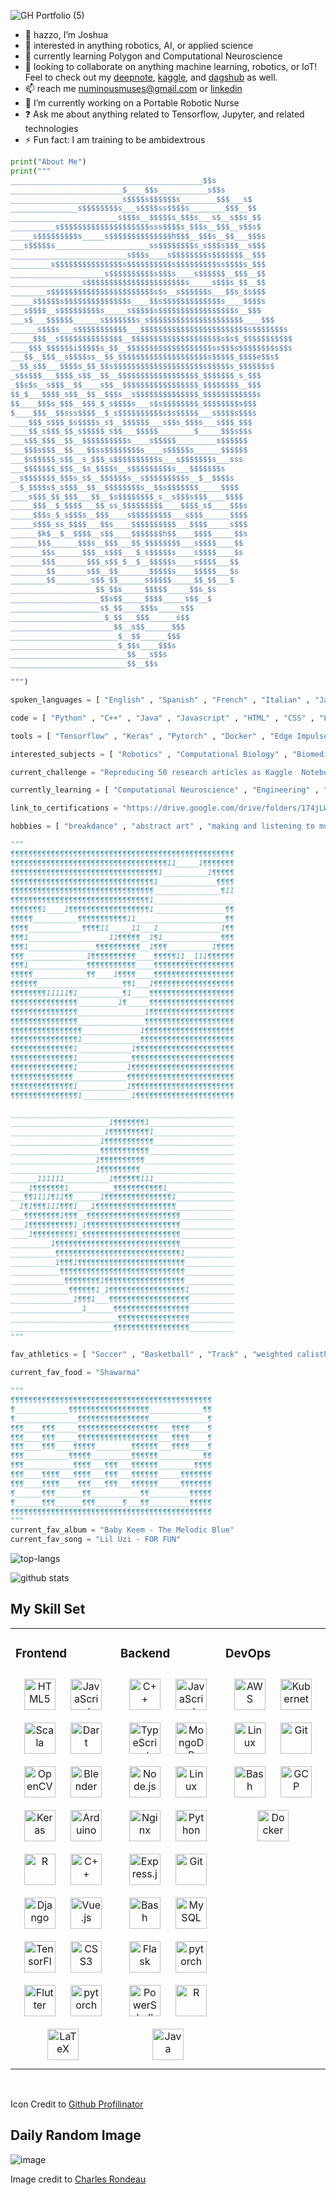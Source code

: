 ![GH Portfolio (5)](https://user-images.githubusercontent.com/103385201/184787777-42df00ff-8451-4510-978a-73098ddcdb31.png)

- 👋 hazzo, I’m Joshua
- 👀 interested in anything robotics, AI, or applied science
- 🌱 currently learning Polygon and Computational Neuroscience
- 💞️ looking to collaborate on anything machine learning, robotics, or IoT! Feel to check out my [deepnote](https://deepnote.com/@waterboy), [kaggle](https://www.kaggle.com/joshuaokolo/code), and [dagshub](https://dagshub.com/numinousmuses) as well.
- 📫 reach me numinousmuses@gmail.com or [linkedin](https://www.linkedin.com/in/joshua-okolo/)
- 🔭 I’m currently working on a Portable Robotic Nurse
- ❓ Ask me about anything related to Tensorflow, Jupyter, and related technologies
- ⚡ Fun fact: I am training to be ambidextrous

```python
print("About Me")
print("""
___________________________________________$$s
_________________________$____$$s___________s$$s
_________________________s$$$$s$$$$$$s________$$$___s$
_______________s$$$$$$$$s___s$$$$ss$$$$s________$$$__$$
________________________s$$$s__$$$$$s_$$$s___s$__s$$s_$$
__________s$$$$$$$$$$$$$$$$$$$$sss$$$$s_$$$s__$$$__s$$s$
_____s$$$$$$$$$s_____s$$$$$$$$$$$$$$h$$$__$$$s__$$___$$$s
___s$$$$$s_____________________ss$$$$$$$$s_s$$$s$$$__s$$$
__________________________s$$$s____s$$$$$$$$s$$$$$$$__$$$
_________s$$$$$$$$$$$$$$$s$$$$$$$$$$s$$$$$$$$$ss$$$$s_$$$
_____________________s$$$$$$$$$$s$$$s____s$$$$$$__$$$__$$
________________s$$$$$$$$$$$$$$$$$$$$$$s_____s$$$s_$$__$$
________s$$$$$$$$$$$$$$$$$$$$$$$s$s__s$$$$$$s___$$s_$s$$$
_____s$$$$$s$$$$$$$$$$$$$$s____$$s$$$$$$$$$$$$$s____$$$$s
___s$$$$__s$$$$$$$$$s_____s$$$$$s$$$$$$$$$$$$$$$$$s__$$$
___s$___$$$$$$______s$$$$$$$s_s$$$$$$$$$$$$$$$$$$$$$____$$$
______s$$$s___s$$$$$$$$$$$___$$$$$$$$$$$$$$$$$$$$$$$$s$$$$$$$s
_____$$$__s$$$$$$$$$$$$$$__$$$$$$$$$$$$$$$$$$$$s$s$_$$$$$$$$$$$
____$$$_$$$$$$i$$$$$s_$$__$$$$$$$$$$$$$$$$$$$ss$$$s$$$$$$$$s$$s
___$$__$$$__s$$$$ss__$$_$$$$$$$$$$$$$$$$$$$$s$$$$$_$$$$e$$s$
__$$_s$$___$$$$s_$$_$$s$$$$$$$$$$$$$$$$$$$$s$$$$$s_$$$$$$s$
_s$s$$$___$$$$_s$$__$$__$$$$$$$$$$$$$$$$$$_$$$$$$$_s_$$$
_$$s$s__s$$$__$$____s$$__$$$$$$$$$$$$$$$$$_$$$$$$$$__$$$
$$_$___$$$$_s$$__$$__$$$s__s$$$$$$$$$$$$$$_$$$$$$$$$$$$s
$$____$$$s_$$$__$$$_$_s$$$$s___s$s$$$$$$$$_$$$$$$$$s$$$
$____$$$__$$sss$$$$__$_s$$$$$$$$$$s$s$$$$$___s$$$$s$$$s
____$$$_s$$$_$s$$$$s_s$__$$$$$$___s$$s_$$$s___s$$$_$$$
____$$_s$$$_$$_s$$$$$_s$$___$$$$$________$_____$$$s$$s
___s$$_$$$__$$__$$$$$$$$$$s____s$$$$$_________s$$$$$$
___$$$s$$$__$$___$$ss$$$$$$$$s____s$$$$$s______$$$$$$
___$s$$$$$_s$$__s_$$$_s$$$$$$$$$$s___s$$$$$$$s___sss
___$$$$$$$_$$$__$s_$$$$s__s$$$$$$$$$s___$$$$$$$s
__s$$$$$$$_$$$s_s$__$$$$$$s__s$$$$$$$$$s__$__$$$$s
__$_$$$$s$_s$$$__$$__$$$$$$$$s__$$s$$$$$$$_____$$$$
____s$$$_$$_$$$___$$__$s$$$$$$$$_s__s$$$s$$$____$$$$
_____$$$__$_$$$$___$$_ss_$$$$$$$$$____$$$$_s$____$$$s
_____$$$s_$_s$$$s__$$$____s$$$$$$$$$___s$$$______$$$$
_____s$$$_ss_$$$$___$$s____$$$$$$$$$$___$$$$_____s$$$
______$k$__$__$$$$__s$$____$$$$$$$h$$____$$$$_____$$s
______$$$______$$$s__$$$___$$_$$$$$$$$___s$$$$____$$
_______$$s______$$$__s$$$___$_s$$$$$s____s$$$$____$s
_______$$$_______$$$_s$$_$__$__$$$$$s____s$$$$___$$
________$$_______s$$__$$_______$$$$$s____$$$$$___$s
________$$________s$$_$$______s$$$$$_____$$_$$___$
___________________$$_$$s_____$$$$$_____$$s_$s
____________________$$s$$_____$$$$_____s$$__$
____________________s$_$$____$$$s_____s$$
_____________________$_$$___$$$______s$$
_______________________$$__s$$______$$$
________________________$__$$______$$$
________________________$_$$s____$$$s
__________________________$$___s$$s
__________________________$$__$$s

""")

spoken_languages = [ "English" , "Spanish" , "French" , "Italian" , "Japanese" ]

code = [ "Python" , "C++" , "Java" , "Javascript" , "HTML" , "CSS" , "Lua" ]

tools = [ "Tensorflow" , "Keras" , "Pytorch" , "Docker" , "Edge Impulse" , "Jupyter" ]

interested_subjects = [ "Robotics" , "Computational Biology" , "Biomedical Engineering" ]

current_challenge = "Reproducing 50 research articles as Kaggle  Notebooks"

currently_learning = [ "Computational Neuroscience" , "Engineering" , "Immunology" ]

link_to_certifications = "https://drive.google.com/drive/folders/174jLW0DQDmCBJWWPE8xvHyuS-CKZo7KL"

hobbies = [ "breakdance" , "abstract art" , "making and listening to music" , "learning languages" ]

"""
¶¶¶¶¶¶¶¶¶¶¶¶¶¶¶¶¶¶¶¶¶¶¶¶¶¶¶¶¶¶¶¶¶¶¶¶¶¶¶¶¶¶¶¶¶¶¶¶¶¶
¶¶¶¶¶¶¶¶¶¶¶¶¶¶¶¶¶¶¶¶¶¶¶¶¶¶¶¶¶¶¶¶¶¶¶11_____1¶¶¶¶¶¶¶
¶¶¶¶¶¶¶¶¶¶¶¶¶¶¶¶¶¶¶¶¶¶¶¶¶¶¶¶¶¶¶¶¶1__________1¶¶¶¶¶
¶¶¶¶¶¶¶¶¶¶¶¶¶¶¶¶¶¶¶¶¶¶¶¶¶¶¶¶¶¶¶¶1_____________¶¶¶¶
¶¶¶¶¶¶¶¶¶¶¶¶¶¶¶¶¶¶¶¶¶¶¶¶¶¶¶¶¶¶¶¶_______________¶11
¶¶¶¶¶¶¶¶¶¶¶¶¶¶¶¶¶¶¶¶¶¶¶¶¶¶¶¶¶¶¶1__________________
¶¶¶¶¶¶¶1____1¶¶¶¶¶¶¶¶¶¶¶¶¶¶¶¶¶¶1________________¶¶
¶¶¶¶¶__________¶¶¶¶¶¶¶¶¶¶¶11____________________¶¶
¶¶¶¶____________¶¶¶¶11_____11___1______________1¶¶
¶¶¶1__________________11¶¶¶¶¶__1¶1_____________¶¶¶
¶¶¶1_______________¶¶¶¶¶¶¶¶¶¶__1¶¶¶__________1¶¶¶¶
¶¶¶______________1¶¶¶¶¶¶¶¶¶¶____¶¶¶¶¶11__111¶¶¶¶¶¶
¶¶¶1_____________¶¶¶¶¶¶¶¶¶¶¶____¶¶¶¶¶¶¶¶¶¶¶¶¶¶¶¶¶¶
¶¶¶¶¶____________¶¶____1¶¶¶¶____¶¶¶¶¶¶¶¶¶¶¶¶¶¶¶¶¶¶
¶¶¶¶¶¶___________________¶¶1___1¶¶¶¶¶¶¶¶¶¶¶¶¶¶¶¶¶¶
¶¶¶¶¶¶¶¶11111¶1__________¶1____¶¶¶¶¶¶¶¶¶¶¶¶¶¶¶¶¶¶¶
¶¶¶¶¶¶¶¶¶¶¶¶¶¶¶_________1¶_____¶¶¶¶¶¶¶¶¶¶¶¶¶¶¶¶¶¶¶
¶¶¶¶¶¶¶¶¶¶¶¶¶¶¶_______________1¶¶¶¶¶¶¶¶¶¶¶¶¶¶¶¶¶¶¶
¶¶¶¶¶¶¶¶¶¶¶¶¶¶¶_______________¶¶¶¶¶¶¶¶¶¶¶¶¶¶¶¶¶¶¶¶
¶¶¶¶¶¶¶¶¶¶¶¶¶¶¶¶_____________1¶¶¶¶¶¶¶¶¶¶¶¶¶¶¶¶¶¶¶¶
¶¶¶¶¶¶¶¶¶¶¶¶¶¶¶1_____________¶¶¶¶¶¶¶¶¶¶¶¶¶¶¶¶¶¶¶¶¶
¶¶¶¶¶¶¶¶¶¶¶¶¶¶1____________1¶¶¶¶¶¶¶¶¶¶¶¶¶¶¶¶¶¶¶¶¶¶
¶¶¶¶¶¶¶¶¶¶¶¶¶¶1____________¶¶¶¶¶¶¶¶¶¶¶¶¶¶¶¶¶¶¶¶¶¶¶
¶¶¶¶¶¶¶¶¶¶¶¶¶¶1___________1¶¶¶¶¶¶¶¶¶¶¶¶¶¶¶¶¶¶¶¶¶¶¶
¶¶¶¶¶¶¶¶¶¶¶¶¶¶____________¶¶¶¶¶¶¶¶¶¶¶¶¶¶¶¶¶¶¶¶¶¶¶¶
¶¶¶¶¶¶¶¶¶¶¶¶¶¶1___________1¶¶¶¶¶¶¶¶¶¶¶¶¶¶¶¶¶¶¶¶¶¶¶
¶¶¶¶¶¶¶¶¶¶¶¶¶¶¶1___________1¶¶¶¶¶¶¶¶¶¶¶¶¶¶¶¶¶¶¶¶¶¶

__________________________________________________
______________________1¶¶¶¶¶¶¶1___________________
_____________________1¶¶¶¶¶¶¶¶¶1__________________
____________________1¶¶¶¶¶¶¶¶¶¶¶__________________
____________________¶¶¶¶¶¶¶¶¶¶¶___________________
___________________1¶¶¶¶¶¶¶¶¶¶____________________
___________________1¶¶¶¶¶¶¶¶¶_____________________
______111111__________1¶¶¶¶¶¶111__________________
____1¶¶¶¶¶¶¶1__________¶¶¶¶¶¶¶¶¶¶¶1_______________
___¶¶1111¶11¶¶______1¶¶¶¶¶¶¶¶¶¶¶¶¶¶¶1_____________
__1¶1¶¶¶111¶¶¶1___1¶¶¶¶¶¶¶¶¶¶¶¶¶¶¶¶¶¶_____________
___¶¶¶¶¶¶¶¶1¶¶¶__¶¶¶¶¶¶¶¶¶¶¶¶¶¶¶¶¶¶¶¶¶____________
___1¶¶¶¶¶¶¶¶¶¶1_1¶¶¶¶¶¶¶¶¶¶¶¶¶¶¶¶¶¶¶¶¶____________
____1¶¶¶¶¶¶¶¶¶1_¶¶¶¶¶¶¶¶¶¶¶¶¶¶¶¶¶¶¶¶¶¶____________
_________1¶¶¶¶¶¶¶¶¶¶¶¶¶¶¶¶¶¶¶¶¶¶¶¶¶¶¶¶____________
__________¶¶¶¶¶¶¶¶¶¶¶¶¶¶¶¶¶¶¶¶¶¶¶¶¶¶¶¶1___________
__________1¶¶¶1¶¶¶¶¶¶¶¶¶¶¶¶¶¶¶¶¶¶¶¶¶¶¶¶___________
___________¶¶¶¶¶¶¶¶¶¶¶¶¶¶¶¶¶¶¶¶¶¶¶¶¶¶¶¶___________
____________¶¶¶¶¶¶¶¶1¶¶¶¶¶¶¶¶¶¶¶¶¶¶¶¶¶¶___________
_____________¶¶¶¶¶¶1_1¶¶¶¶¶¶¶¶¶¶¶¶¶¶¶¶¶1__________
______________1¶¶¶1___¶¶¶¶¶¶¶¶¶¶¶¶¶¶¶¶¶¶__________
________________1______¶¶¶¶¶¶¶¶¶¶¶¶¶¶¶¶¶__________
________________________¶¶¶¶¶¶¶¶¶¶¶¶¶¶¶¶__________
_______________________¶¶¶¶¶¶¶¶¶¶¶¶¶¶¶¶¶__________
"""

fav_athletics = [ "Soccer" , "Basketball" , "Track" , "weighted calisthenics"]

current_fav_food = "Shawarma"

"""
¶¶¶¶¶¶¶¶¶¶¶¶¶¶¶¶¶¶¶¶¶¶¶¶¶¶¶¶¶¶¶¶¶¶¶¶¶¶¶¶¶¶¶¶¶
¶____________¶¶¶¶¶¶¶¶¶¶¶¶¶¶¶¶¶¶____________¶¶
¶______________¶¶¶¶¶¶¶¶¶¶¶¶¶¶¶¶_____________¶
¶¶¶____¶¶¶_____¶¶¶¶¶¶¶¶¶¶¶¶¶¶¶¶¶¶___¶¶¶¶____¶
¶¶¶____¶¶¶_____¶¶¶¶¶¶¶¶¶¶¶¶¶¶¶¶¶¶___¶¶¶¶____¶
¶¶¶____¶¶¶____¶¶¶¶¶________¶¶¶¶¶¶___¶¶¶¶____¶
¶¶¶__________¶¶¶¶¶_________¶¶¶¶¶¶__________¶¶
¶¶¶___________¶¶¶¶___¶¶¶___¶¶¶¶¶¶________¶¶¶¶
¶¶¶____¶¶¶¶___¶¶¶¶___¶¶¶___¶¶¶¶¶¶_____¶¶¶¶¶¶¶
¶¶¶____¶¶¶¶____¶¶¶___¶¶¶___¶¶¶¶¶¶_____¶¶¶¶¶¶¶
¶______¶¶¶______¶¶___________¶¶_________¶¶¶¶¶
¶______¶¶¶______¶¶¶______¶___¶¶_________¶¶¶¶¶
¶¶¶¶¶¶¶¶¶¶¶¶¶¶¶¶¶¶¶¶¶¶¶¶¶¶¶¶¶¶¶¶¶¶¶¶¶¶¶¶¶¶¶¶¶
"""
current_fav_album = "Baby Keem - The Melodic Blue"
current_fav_song = "Lil Uzi - FOR FUN"
```

![top-langs](https://github-readme-stats.vercel.app/api/top-langs?username=numinousmuses&show_icons=true&theme=radical) 

![github stats](https://github-readme-stats.vercel.app/api?username=numinousmuses&show_icons=true&theme=radical)
 
  


## My Skill Set  
<table><tr><td valign="top" width="33%">



### Frontend  
<div align="center">  
<a href="https://en.wikipedia.org/wiki/HTML5" target="_blank"><img style="margin: 10px" src="https://profilinator.rishav.dev/skills-assets/html5-original-wordmark.svg" alt="HTML5" height="50" /></a>  
<a href="https://www.javascript.com/" target="_blank"><img style="margin: 10px" src="https://profilinator.rishav.dev/skills-assets/javascript-original.svg" alt="JavaScript" height="50" /></a>  
<a href="https://www.scala-lang.org/" target="_blank"><img style="margin: 10px" src="https://profilinator.rishav.dev/skills-assets/scala-original-wordmark.svg" alt="Scala" height="50" /></a>  
<a href="https://dart.dev/" target="_blank"><img style="margin: 10px" src="https://profilinator.rishav.dev/skills-assets/dartlang-icon.svg" alt="Dart" height="50" /></a>  
<a href="https://opencv.org/" target="_blank"><img style="margin: 10px" src="https://profilinator.rishav.dev/skills-assets/opencv-icon.svg" alt="OpenCV" height="50" /></a>  
<a href="https://www.blender.org/" target="_blank"><img style="margin: 10px" src="https://profilinator.rishav.dev/skills-assets/blender_community_badge_white.svg" alt="Blender" height="50" /></a>  
<a href="https://keras.io/" target="_blank"><img style="margin: 10px" src="https://profilinator.rishav.dev/skills-assets/keras.png" alt="Keras" height="50" /></a>  
<a href="https://www.arduino.cc/" target="_blank"><img style="margin: 10px" src="https://profilinator.rishav.dev/skills-assets/arduino.png" alt="Arduino" height="50" /></a>  
<a href="https://www.r-project.org/" target="_blank"><img style="margin: 10px" src="https://profilinator.rishav.dev/skills-assets/r.svg" alt="R" height="50" /></a>  
<a href="https://www.cplusplus.com/" target="_blank"><img style="margin: 10px" src="https://profilinator.rishav.dev/skills-assets/cplusplus-original.svg" alt="C++" height="50" /></a>  
<a href="https://www.djangoproject.com/" target="_blank"><img style="margin: 10px" src="https://profilinator.rishav.dev/skills-assets/django-original.svg" alt="Django" height="50" /></a>  
<a href="https://vuejs.org/" target="_blank"><img style="margin: 10px" src="https://profilinator.rishav.dev/skills-assets/vuejs-original-wordmark.svg" alt="Vue.js" height="50" /></a>  
<a href="https://www.tensorflow.org/" target="_blank"><img style="margin: 10px" src="https://profilinator.rishav.dev/skills-assets/tensorflow-icon.svg" alt="TensorFlow" height="50" /></a>  
<a href="https://www.w3schools.com/css/" target="_blank"><img style="margin: 10px" src="https://profilinator.rishav.dev/skills-assets/css3-original-wordmark.svg" alt="CSS3" height="50" /></a>  
<a href="https://flutter.dev/" target="_blank"><img style="margin: 10px" src="https://profilinator.rishav.dev/skills-assets/flutterio-icon.svg" alt="Flutter" height="50" /></a>  
<a href="https://pytorch.org/" target="_blank"><img style="margin: 10px" src="https://profilinator.rishav.dev/skills-assets/pytorch-icon.svg" alt="pytorch" height="50" /></a>  
<a href="https://www.latex-project.org/" target="_blank"><img style="margin: 10px" src="https://profilinator.rishav.dev/skills-assets/latex.png" alt="LaTeX" height="50" /></a>  
</div>

</td><td valign="top" width="33%">



### Backend  
<div align="center">  
<a href="https://www.cplusplus.com/" target="_blank"><img style="margin: 10px" src="https://profilinator.rishav.dev/skills-assets/cplusplus-original.svg" alt="C++" height="50" /></a>  
<a href="https://www.javascript.com/" target="_blank"><img style="margin: 10px" src="https://profilinator.rishav.dev/skills-assets/javascript-original.svg" alt="JavaScript" height="50" /></a>  
<a href="https://www.typescriptlang.org/" target="_blank"><img style="margin: 10px" src="https://profilinator.rishav.dev/skills-assets/typescript-original.svg" alt="TypeScript" height="50" /></a>  
<a href="https://www.mongodb.com/" target="_blank"><img style="margin: 10px" src="https://profilinator.rishav.dev/skills-assets/mongodb-original-wordmark.svg" alt="MongoDB" height="50" /></a>  
<a href="https://nodejs.org/" target="_blank"><img style="margin: 10px" src="https://profilinator.rishav.dev/skills-assets/nodejs-original-wordmark.svg" alt="Node.js" height="50" /></a>  
<a href="https://www.linux.org/" target="_blank"><img style="margin: 10px" src="https://profilinator.rishav.dev/skills-assets/linux-original.svg" alt="Linux" height="50" /></a>  
<a href="https://www.nginx.com/" target="_blank"><img style="margin: 10px" src="https://profilinator.rishav.dev/skills-assets/nginx-original.svg" alt="Nginx" height="50" /></a>  
<a href="https://www.python.org/" target="_blank"><img style="margin: 10px" src="https://profilinator.rishav.dev/skills-assets/python-original.svg" alt="Python" height="50" /></a>  
<a href="https://expressjs.com/" target="_blank"><img style="margin: 10px" src="https://profilinator.rishav.dev/skills-assets/express-original-wordmark.svg" alt="Express.js" height="50" /></a>  
<a href="https://github.com/" target="_blank"><img style="margin: 10px" src="https://profilinator.rishav.dev/skills-assets/git-scm-icon.svg" alt="Git" height="50" /></a>  
<a href="https://www.gnu.org/software/bash/" target="_blank"><img style="margin: 10px" src="https://profilinator.rishav.dev/skills-assets/gnu_bash-icon.svg" alt="Bash" height="50" /></a>  
<a href="https://www.mysql.com/" target="_blank"><img style="margin: 10px" src="https://profilinator.rishav.dev/skills-assets/mysql-original-wordmark.svg" alt="MySQL" height="50" /></a>  
<a href="https://flask.palletsprojects.com/" target="_blank"><img style="margin: 10px" src="https://profilinator.rishav.dev/skills-assets/flask.png" alt="Flask" height="50" /></a>  
<a href="https://pytorch.org/" target="_blank"><img style="margin: 10px" src="https://profilinator.rishav.dev/skills-assets/pytorch-icon.svg" alt="pytorch" height="50" /></a>  
<a href="https://docs.microsoft.com/en-us/powershell/" target="_blank"><img style="margin: 10px" src="https://profilinator.rishav.dev/skills-assets/powershell.png" alt="PowerShell" height="50" /></a>  
<a href="https://www.r-project.org/" target="_blank"><img style="margin: 10px" src="https://profilinator.rishav.dev/skills-assets/r.svg" alt="R" height="50" /></a>  
<a href="https://www.java.com/" target="_blank"><img style="margin: 10px" src="https://profilinator.rishav.dev/skills-assets/java-original-wordmark.svg" alt="Java" height="50" /></a>  
</div>

</td><td valign="top" width="33%">



### DevOps  
<div align="center">  
<a href="https://angularjs.org/" target="_blank"><img style="margin: 10px" src="https://profilinator.rishav.dev/skills-assets/amazonwebservices-original-wordmark.svg" alt="AWS" height="50" /></a>  
<a href="https://kubernetes.io/" target="_blank"><img style="margin: 10px" src="https://profilinator.rishav.dev/skills-assets/kubernetes-icon.svg" alt="Kubernetes" height="50" /></a>  
<a href="https://www.linux.org/" target="_blank"><img style="margin: 10px" src="https://profilinator.rishav.dev/skills-assets/linux-original.svg" alt="Linux" height="50" /></a>  
<a href="https://github.com/" target="_blank"><img style="margin: 10px" src="https://profilinator.rishav.dev/skills-assets/git-scm-icon.svg" alt="Git" height="50" /></a>  
<a href="https://www.gnu.org/software/bash/" target="_blank"><img style="margin: 10px" src="https://profilinator.rishav.dev/skills-assets/gnu_bash-icon.svg" alt="Bash" height="50" /></a>  
<a href="https://cloud.google.com/" target="_blank"><img style="margin: 10px" src="https://profilinator.rishav.dev/skills-assets/google_cloud-icon.svg" alt="GCP" height="50" /></a>  
<a href="https://www.docker.com/" target="_blank"><img style="margin: 10px" src="https://profilinator.rishav.dev/skills-assets/docker-original-wordmark.svg" alt="Docker" height="50" /></a>  
</div>

</td></tr></table>  

<br/>  

</div>

Icon Credit to [Github Profilinator](https://profilinator.rishav.dev/)

## Daily Random Image
![image](https://user-images.githubusercontent.com/103385201/184786194-5776bc97-61cc-40d2-a648-d35a38b6318f.png)

Image credit to [Charles Rondeau](https://pixabay.com/users/charlesrondeau-1458430/)



<!---
numinousmuses/numinousmuses is a ✨ special ✨ repository because its `README.md` (this file) appears on your GitHub profile.
You can click the Preview link to take a look at your changes.
--->
